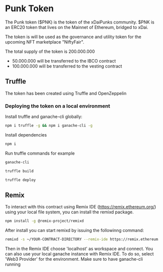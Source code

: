 # Punk Token
The Punk token ($PNK) is the token of the xDaiPunks community. $PNK is an ERC20 token that lives on the Mainnet of Ethereum, bridged to xDai.

The token is will be used as the governance and utility token for the upcoming NFT marketplace "NiftyFair".

The total supply of the token is 200.000.000
 - 50.000.000 will be transferred to the IBCO contract
 - 100.000.000 will be transferred to the vesting contract 

## Truffle
The token has been created using Truffle and OpenZeppelin 

### Deploying the token on a local environment
Install truffle and ganache-cli globally:
```sh
npm i truffle -g && npm i ganache-cli -g
```

Install dependencies

```sh
npm i 
```

Run truffle commands for example

```sh
ganache-cli

truffle build

truffle deploy
```

## Remix
To interact with this contract using Remix IDE (https://remix.ethereum.org/) using your local file system, you can install the remixd package.

```sh
npm install -g @remix-project/remixd
```

After install you can start remixd by issuing the followinng command:

```sh
remixd -s ~/YOUR-CONTRACT-DIRECTORY --remix-ide https://remix.ethereum.org/

```
Then in the Remix IDE choose 'localhost' as workspace and connect. You can also use your local ganache instance with Remix IDE. To do so, select 'Web3 Provider' for the environment. Make sure to have ganache-cli running 





